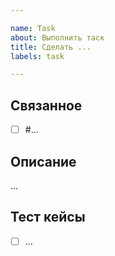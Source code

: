 ```yaml
---

name: Task
about: Выполнить таск
title: Сделать ...
labels: task

---
```


## Связанное

- [ ] #...

## Описание

...

## Тест кейсы

- [ ] ...
